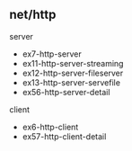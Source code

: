 ## net/http

server

- ex7-http-server
- ex11-http-server-streaming
- ex12-http-server-fileserver
- ex13-http-server-servefile
- ex56-http-server-detail

client

- ex6-http-client
- ex57-http-client-detail

